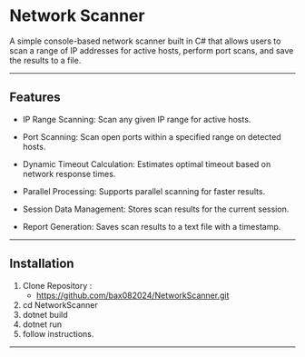 ﻿# Network Scanner

A simple console-based network scanner built in C# that allows users to scan a range of IP addresses for active hosts, 
perform port scans, and save the results to a file.

---

## Features

- IP Range Scanning: Scan any given IP range for active hosts.

- Port Scanning: Scan open ports within a specified range on detected hosts.

- Dynamic Timeout Calculation: Estimates optimal timeout based on network response times.

- Parallel Processing: Supports parallel scanning for faster results.

- Session Data Management: Stores scan results for the current session.

- Report Generation: Saves scan results to a text file with a timestamp.

---

## Installation

1. Clone Repository :
	- https://github.com/bax082024/NetworkScanner.git
2. cd NetworkScanner
3. dotnet build
4. dotnet run
5. follow instructions.

---